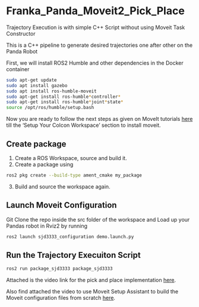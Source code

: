 # Franka_Panda_Moveit2_Pick_Place

Trajectory Execution is with simple C++ Script without using Moveit Task Constructor 

This is a C++ pipeline to generate desired trajectories one after other on the Panda Robot

First, we will install ROS2 Humble and other dependencies in the Docker container

```sh
sudo apt-get update
sudo apt install gazebo
sudo apt install ros-humble-moveit
sudo apt-get install ros-humble*controller*
sudo apt-get install ros-humble*joint*state*
source /opt/ros/humble/setup.bash
```

Now you are ready to follow the next steps as given on MoveIt tutorials [here](https://moveit.picknik.ai/humble/doc/tutorials/getting_started/getting_started.html#install-ros-2-and-colcon) till the ‘Setup Your Colcon Workspace’ section to install
moveit. 

## Create package

1. Create a ROS Workspace, source and build it.
2. Create a package using 
```sh
ros2 pkg create --build-type ament_cmake my_package
```
3. Build and source the workspace again.

## Launch Moveit Configuration

Git Clone the repo inside the src folder of the workspace and Load up your Pandas robot in Rviz2 by running

```sh
ros2 launch sjd3333_configuration demo.launch.py
```

## Run the Trajectory Execuiton Script
```sh
ros2 run package_sjd3333 package_sjd3333
```

Attached is the video link for the pick and place implementation [here](https://drive.google.com/file/d/1q3rQrPAflAEGoBmVigwEQKYOsfAvbVuS/view?usp=sharing).

Also find attached the video to use Moveit Setup Assistant to build the Moveit configuration files from scratch [here](https://drive.google.com/file/d/1SjO-hhGwn1HkOcPxir70J3k3s9VJ5yLq/view?usp=sharing).
